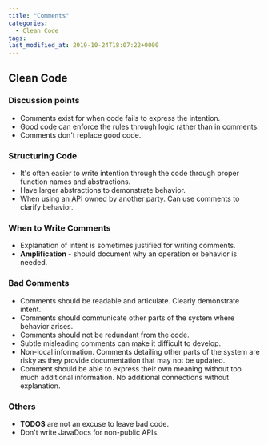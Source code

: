 ```yaml
---
title: "Comments"
categories:
  - Clean Code
tags:
last_modified_at: 2019-10-24T18:07:22+0000
---
```

## Clean Code
### Discussion points
* Comments exist for when code fails to express the intention.
* Good code can enforce the rules through logic rather than in comments.
* Comments don't replace good code.

### Structuring Code
* It's often easier to write intention through the code through proper function names and abstractions.
* Have larger abstractions to demonstrate behavior.
* When using an API owned by another party. Can use comments to clarify behavior.

### When to Write Comments
* Explanation of intent is sometimes justified for writing comments.
* **Amplification** - should document why an operation or behavior is needed.

### Bad Comments
* Comments should be readable and articulate. Clearly demonstrate intent.
* Comments should communicate other parts of the system where behavior arises.
* Comments should not be redundant from the code.
* Subtle misleading comments can make it difficult to develop.
* Non-local information. Comments detailing other parts of the system are risky as they provide documentation that may not be updated.
* Comment should be able to express their own meaning without too much additional information. No additional connections without explanation.

### Others
* **TODOS** are not an excuse to leave bad code.
* Don't write JavaDocs for non-public APIs.